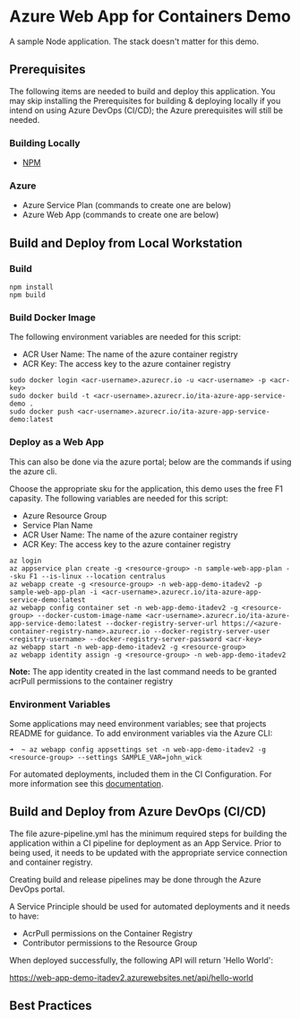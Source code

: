 # Azure Web App for Containers Demo

A sample Node application. The stack doesn't matter for this demo.

## Prerequisites

The following items are needed to build and deploy this application. You may skip installing the Prerequisites for
building & deploying locally if you intend on using Azure DevOps (CI/CD); the Azure prerequisites will still be needed.

### Building Locally

- [NPM](https://www.npmjs.com/get-npm)

### Azure

- Azure Service Plan (commands to create one are below)
- Azure Web App (commands to create one are below)

## Build and Deploy from Local Workstation

### Build

```shell script
npm install
npm build
```

### Build Docker Image

The following environment variables are needed for this script:

- ACR User Name: The name of the azure container registry
- ACR Key: The access key to the azure container registry

```shell script
sudo docker login <acr-username>.azurecr.io -u <acr-username> -p <acr-key>
sudo docker build -t <acr-username>.azurecr.io/ita-azure-app-service-demo .
sudo docker push <acr-username>.azurecr.io/ita-azure-app-service-demo:latest
```

### Deploy as a Web App

This can also be done via the azure portal; below are the commands if using the azure cli.

Choose the appropriate sku for the application, this demo uses the free F1 capasity.
The following variables are needed for this script:

- Azure Resource Group
- Service Plan Name
- ACR User Name: The name of the azure container registry
- ACR Key: The access key to the azure container registry

```shell script
az login
az appservice plan create -g <resource-group> -n sample-web-app-plan --sku F1 --is-linux --location centralus
az webapp create -g <resource-group> -n web-app-demo-itadev2 -p sample-web-app-plan -i <acr-username>.azurecr.io/ita-azure-app-service-demo:latest
az webapp config container set -n web-app-demo-itadev2 -g <resource-group> --docker-custom-image-name <acr-username>.azurecr.io/ita-azure-app-service-demo:latest --docker-registry-server-url https://<azure-container-registry-name>.azurecr.io --docker-registry-server-user <registry-username> --docker-registry-server-password <acr-key>
az webapp start -n web-app-demo-itadev2 -g <resource-group>
az webapp identity assign -g <resource-group> -n web-app-demo-itadev2
```

**Note:** The app identity created in the last command needs to be granted acrPull permissions to the container registry

### Environment Variables

Some applications may need environment variables; see that projects README for guidance.
To add environment variables via the Azure CLI:

```shell script
➜  ~ az webapp config appsettings set -n web-app-demo-itadev2 -g <resource-group> --settings SAMPLE_VAR=john_wick
```

For automated deployments, included them in the CI Configuration. For more information see this [documentation](https://github.com/microsoft/azure-pipelines-tasks/blob/master/Tasks/AzureAppServiceSettingsV1/README.md).

## Build and Deploy from Azure DevOps (CI/CD)

The file azure-pipeline.yml has the minimum required steps for building the application within a CI pipeline for deployment as an  App Service. Prior to being used, it needs to be updated with the appropriate service connection and container registry.

Creating build and release pipelines may be done through the Azure DevOps portal.

A Service Principle should be used for automated deployments and it needs to have:

- AcrPull permissions on the Container Registry
- Contributor permissions to the Resource Group

When deployed successfully, the following API will return 'Hello World':

<https://web-app-demo-itadev2.azurewebsites.net/api/hello-world>

## Best Practices
